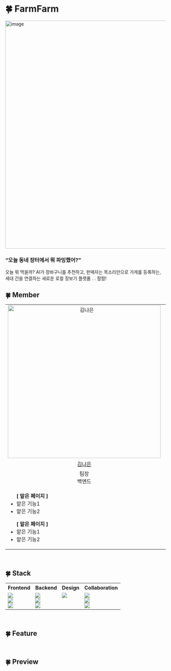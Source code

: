 # 🍀 FarmFarm
<img width="1277" height="716" alt="image" src="https://github.com/user-attachments/assets/67738bbb-9618-420d-9560-eae0fffd1486" />


### “오늘 동네 장터에서 뭐 파밍했어?”
오늘 뭐 먹을까? AI가 장바구니를 추천하고, 판매자는 목소리만으로 가게를 등록하는, <br>
세대 간을 연결하는 새로운 로컬 장보기 플랫폼 . .  팜팜!
<br />

## 🍀 Member

<table>
  <tr>
    <td align="center">
      <a href="https://github.com/naeuun">
        <img alt="김나은" width="480" height="480" alt="image" src="https://github.com/user-attachments/assets/43731894-75e2-4716-93c3-4f3361d5b1d6" />
      </a>
    </td>
    <td align="center">
      <a href="https://github.com/zyecastle">
        <img alt="조예성" width="480" height="480" alt="image" src="https://github.com/user-attachments/assets/fc06c948-61b0-4344-904f-e18e35092f5f" />
      </a>
    </td>
    <td align="center">
      <a href="https://github.com/kimjiwoo1223">
      <img alt="김지우" width="480" height="480" alt="image" src="https://github.com/user-attachments/assets/d3e90cee-caaf-4884-97f6-39cfbf1f7730" />
      </a>
    </td>
    <td align="center">
      <a href="https://github.com/gjdbsdk">
        <img alt="허윤아" width="480" height="480" alt="image" src="https://github.com/user-attachments/assets/a464187d-7646-4cc7-9deb-f61df54a42d9" />
      </a>
    </td>
    <td align="center">
      <a href="https://github.com/yoonseo1605">
        <img alt="박윤서" width="480" height="480" alt="image" src="https://github.com/user-attachments/assets/3fbfc2e7-a85a-417b-b544-bb3b1eed3ebf" />
      </a>
    </td>
  </tr>
  <tr>
    <td align="center">
      <a href="https://github.com/naeuun">
        김나은
      </a>
    </td>
    <td align="center">
      <a href="https://github.com/zyecastle">
        조예성
      </a>
    </td>
    <td align="center">
      <a href="https://github.com/kimjiwoo1223">
        김지우
      </a>
    </td>
    <td align="center">
      <a href="https://github.com/gjdbsdk">
        허윤아
      </a>
    </td>
    <td align="center">
      <a href="https://github.com/yoonseo1605">
        박윤서
      </a>
    </td>
  </tr>
  <tr>
    <td align="center">팀장<br />백엔드</td>
    <td align="center">백엔드</td>
    <td align="center">프론트엔드</td>
    <td align="center">프론트엔드</td>
    <td align="center">기획<br />디자인</td>
  </tr>
  <tr>
    <td valign="top">
      <ul>
        <b>[ 맡은 페이지 ]</b>
        <li>맡은 기능1</li>
        <li>맡은 기능2</li>
      </ul>
      <ul>
        <b>[ 맡은 페이지 ]</b>
        <li>맡은 기능1</li>
        <li>맡은 기능2</li>
      </ul>
    </td>
    <td valign="top">
      <ul>
        <b>[ 맡은 페이지 ]</b>
        <li>맡은 기능1</li>
        <li>맡은 기능2</li>
      </ul>
      <ul>
        <b>[ 맡은 페이지 ]</b>
        <li>맡은 기능1</li>
        <li>맡은 기능2</li>
      </ul>
    </td>
    <td valign="top">
      <ul>
        <b>[ 맡은 페이지 ]</b>
        <li>맡은 기능1</li>
        <li>맡은 기능2</li>
      </ul>
      <ul>
        <b>[ 맡은 페이지 ]</b>
        <li>맡은 기능1</li>
        <li>맡은 기능2</li>
      </ul>
    </td>
    <td valign="top">
      <ul>
        <b>[ 맡은 페이지 ]</b>
        <li>맡은 기능1</li>
        <li>맡은 기능2</li>
      </ul>
      <ul>
        <b>[ 맡은 페이지 ]</b>
        <li>맡은 기능1</li>
        <li>맡은 기능2</li>
      </ul>
    </td>
    <td valign="top">
      <ul>
        <b>[ 맡은 페이지 ]</b>
        <li>맡은 기능1</li>
        <li>맡은 기능2</li>
      </ul>
      <ul>
        <b>[ 맡은 페이지 ]</b>
        <li>맡은 기능1</li>
        <li>맡은 기능2</li>
      </ul>
    </td>
  </tr>
</table>

<br />

## 🍀 Stack

<table>
  <tr>
    <th align="center">Frontend</th>
    <th align="center">Backend</th>
    <th align="center">Design</th>
    <th align="center">Collaboration</th>
  </tr>
  <tr>
    <td valign="top">
      <img src="https://img.shields.io/badge/html5-E34F26?style=for-the-badge&logo=html5&logoColor=white" /><br />
      <img src="https://img.shields.io/badge/css-663399?style=for-the-badge&logo=css&logoColor=white" /><br />
      <img src="https://img.shields.io/badge/javascript-F7DF1E?style=for-the-badge&logo=javascript&logoColor=black" /><br />
    </td>
    <td valign="top">
      <img src="https://img.shields.io/badge/python-3776AB?style=for-the-badge&logo=python&logoColor=white" /><br />
      <img src="https://img.shields.io/badge/django-092E20?style=for-the-badge&logo=django&logoColor=white" /><br />
      <img src="https://img.shields.io/badge/sqlite-003B57?style=for-the-badge&logo=sqlite&logoColor=white" /><br />
    </td>
    <td valign="top">
      <img src="https://img.shields.io/badge/Figma-F24E1E?style=for-the-badge&logo=figma&logoColor=white" /><br />
    </td>
    <td valign="top">
      <img src="https://img.shields.io/badge/github-181717?style=for-the-badge&logo=github&logoColor=white" /><br />
      <img src="https://img.shields.io/badge/Notion-000000?style=for-the-badge&logo=notion&logoColor=white" /><br />
      <img src="https://img.shields.io/badge/Discord-7289DA?style=for-the-badge&logo=discord&logoColor=white" /><br />
    </td>
  </tr>
</table>

<br />

## 🍀 Feature

<br />

## 🍀 Preview
